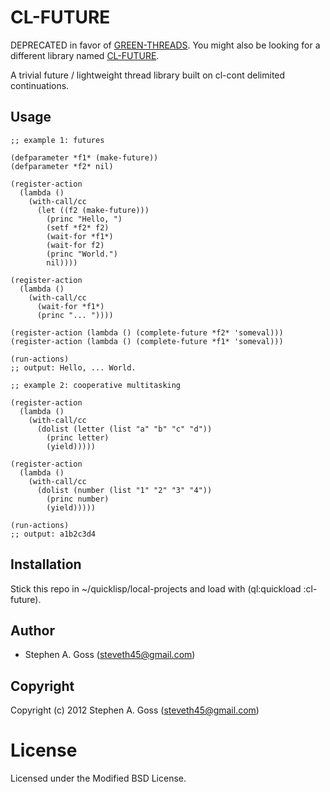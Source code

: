 # CL-FUTURE

DEPRECATED in favor of
[GREEN-THREADS](https://github.com/deliciousrobots/green-threads). You
might also be looking for a different library named
[CL-FUTURE](https://github.com/jpalmucci/cl-future).

A trivial future / lightweight thread library built on cl-cont
delimited continuations.

## Usage

```common-lisp
;; example 1: futures

(defparameter *f1* (make-future))
(defparameter *f2* nil)

(register-action
  (lambda ()
    (with-call/cc
      (let ((f2 (make-future)))
        (princ "Hello, ")
        (setf *f2* f2)
        (wait-for *f1*)
        (wait-for f2)
        (princ "World.")
        nil))))

(register-action
  (lambda ()
    (with-call/cc
      (wait-for *f1*)
      (princ "... "))))

(register-action (lambda () (complete-future *f2* 'someval)))
(register-action (lambda () (complete-future *f1* 'someval)))

(run-actions)
;; output: Hello, ... World.

;; example 2: cooperative multitasking

(register-action
  (lambda ()
    (with-call/cc
      (dolist (letter (list "a" "b" "c" "d"))
        (princ letter)
        (yield)))))

(register-action
  (lambda ()
    (with-call/cc
      (dolist (number (list "1" "2" "3" "4"))
        (princ number)
        (yield)))))

(run-actions)
;; output: a1b2c3d4
```

## Installation

Stick this repo in ~/quicklisp/local-projects and load with
(ql:quickload :cl-future).

## Author

* Stephen A. Goss (steveth45@gmail.com)

## Copyright

Copyright (c) 2012 Stephen A. Goss (steveth45@gmail.com)

# License

Licensed under the Modified BSD License.

